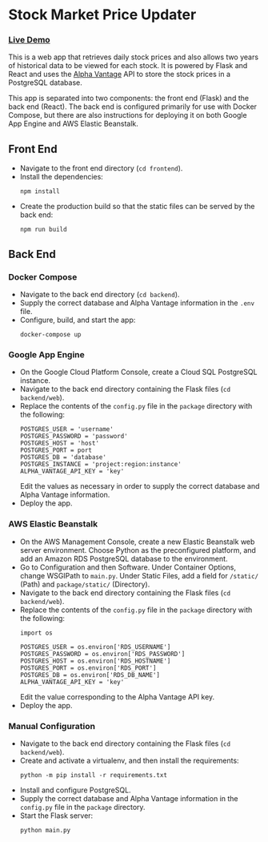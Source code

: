 # Stock Market Price Updater
### [Live Demo](https://danielbeckham.com/stock-market-price-updater)

This is a web app that retrieves daily stock prices and also allows two years of historical data to be viewed for each stock. It is powered by Flask and React and uses the [Alpha Vantage](https://www.alphavantage.co/) API to store the stock prices in a PostgreSQL database.

This app is separated into two components: the front end (Flask) and the back end (React). The back end is configured primarily for use with Docker Compose, but there are also instructions for deploying it on both Google App Engine and AWS Elastic Beanstalk.

## Front End
* Navigate to the front end directory (`cd frontend`). 
* Install the dependencies:
  ```
  npm install
  ```
* Create the production build so that the static files can be served by the back end:
  ```
  npm run build
  ```

## Back End
### Docker Compose
* Navigate to the back end directory (`cd backend`).
* Supply the correct database and Alpha Vantage information in the `.env` file.
* Configure, build, and start the app:
  ```
  docker-compose up
  ```

### Google App Engine
* On the Google Cloud Platform Console, create a Cloud SQL PostgreSQL instance.
* Navigate to the back end directory containing the Flask files (`cd backend/web`).
* Replace the contents of the `config.py` file in the `package` directory with the following:
  ```
  POSTGRES_USER = 'username'
  POSTGRES_PASSWORD = 'password'
  POSTGRES_HOST = 'host'
  POSTGRES_PORT = port
  POSTGRES_DB = 'database'
  POSTGRES_INSTANCE = 'project:region:instance'
  ALPHA_VANTAGE_API_KEY = 'key'
  ```
  Edit the values as necessary in order to supply the correct database and Alpha Vantage information.
* Deploy the app.

### AWS Elastic Beanstalk
* On the AWS Management Console, create a new Elastic Beanstalk web server environment. Choose Python as the preconfigured platform, and add an Amazon RDS PostgreSQL database to the environment.
* Go to Configuration and then Software. Under Container Options, change WSGIPath to `main.py`. Under Static Files, add a field for `/static/` (Path) and `package/static/` (Directory).
* Navigate to the back end directory containing the Flask files (`cd backend/web`).
* Replace the contents of the `config.py` file in the `package` directory with the following:
  ```
  import os

  POSTGRES_USER = os.environ['RDS_USERNAME']
  POSTGRES_PASSWORD = os.environ['RDS_PASSWORD']
  POSTGRES_HOST = os.environ['RDS_HOSTNAME']
  POSTGRES_PORT = os.environ['RDS_PORT']
  POSTGRES_DB = os.environ['RDS_DB_NAME']
  ALPHA_VANTAGE_API_KEY = 'key'
  ```
  Edit the value corresponding to the Alpha Vantage API key.
* Deploy the app.

### Manual Configuration
* Navigate to the back end directory containing the Flask files (`cd backend/web`).
* Create and activate a virtualenv, and then install the requirements:
  ```
  python -m pip install -r requirements.txt
  ```
* Install and configure PostgreSQL.
* Supply the correct database and Alpha Vantage information in the `config.py` file in the `package` directory.
* Start the Flask server:
  ```
  python main.py
  ```
